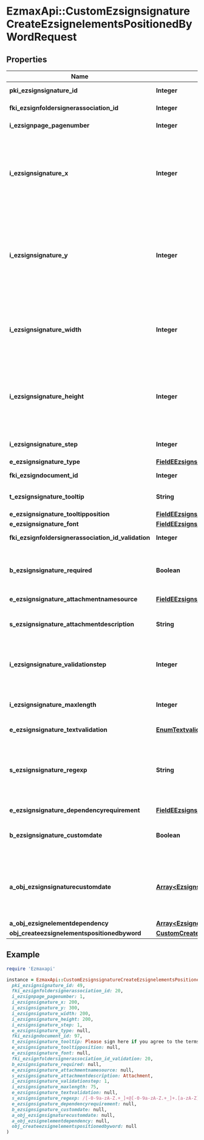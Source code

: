 # EzmaxApi::CustomEzsignsignatureCreateEzsignelementsPositionedByWordRequest

## Properties

| Name | Type | Description | Notes |
| ---- | ---- | ----------- | ----- |
| **pki_ezsignsignature_id** | **Integer** | The unique ID of the Ezsignsignature | [optional] |
| **fki_ezsignfoldersignerassociation_id** | **Integer** | The unique ID of the Ezsignfoldersignerassociation |  |
| **i_ezsignpage_pagenumber** | **Integer** | The page number in the Ezsigndocument |  |
| **i_ezsignsignature_x** | **Integer** | The X coordinate (Horizontal) where to put the Ezsignsignature on the page.  Coordinate is calculated at 100dpi (dot per inch). So for example, if you want to put the Ezsignsignature 2 inches from the left border of the page, you would use \&quot;200\&quot; for the X coordinate. |  |
| **i_ezsignsignature_y** | **Integer** | The Y coordinate (Vertical) where to put the Ezsignsignature on the page.  Coordinate is calculated at 100dpi (dot per inch). So for example, if you want to put the Ezsignsignature 3 inches from the top border of the page, you would use \&quot;300\&quot; for the Y coordinate. |  |
| **i_ezsignsignature_width** | **Integer** | The width of the Ezsignsignature.  Size is calculated at 100dpi (dot per inch). So for example, if you want the Ezsignsignature to have a width of 2 inches, you would use \&quot;200\&quot; for the iEzsignsignatureWidth. | [optional] |
| **i_ezsignsignature_height** | **Integer** | The height of the Ezsignsignature.  Size is calculated at 100dpi (dot per inch). So for example, if you want the Ezsignsignature to have an height of 2 inches, you would use \&quot;200\&quot; for the iEzsignsignatureHeight. | [optional] |
| **i_ezsignsignature_step** | **Integer** | The step when the Ezsignsigner will be invited to sign |  |
| **e_ezsignsignature_type** | [**FieldEEzsignsignatureType**](FieldEEzsignsignatureType.md) |  |  |
| **fki_ezsigndocument_id** | **Integer** | The unique ID of the Ezsigndocument |  |
| **t_ezsignsignature_tooltip** | **String** | A tooltip that will be presented to Ezsignsigner about the Ezsignsignature | [optional] |
| **e_ezsignsignature_tooltipposition** | [**FieldEEzsignsignatureTooltipposition**](FieldEEzsignsignatureTooltipposition.md) |  | [optional] |
| **e_ezsignsignature_font** | [**FieldEEzsignsignatureFont**](FieldEEzsignsignatureFont.md) |  | [optional] |
| **fki_ezsignfoldersignerassociation_id_validation** | **Integer** | The unique ID of the Ezsignfoldersignerassociation | [optional] |
| **b_ezsignsignature_required** | **Boolean** | Whether the Ezsignsignature is required or not. This field is relevant only with Ezsignsignature with eEzsignsignatureType &#x3D; Attachments. | [optional] |
| **e_ezsignsignature_attachmentnamesource** | [**FieldEEzsignsignatureAttachmentnamesource**](FieldEEzsignsignatureAttachmentnamesource.md) |  | [optional] |
| **s_ezsignsignature_attachmentdescription** | **String** | The description attached to the attachment name added in Ezsignsignature of eEzsignsignatureType Attachments | [optional] |
| **i_ezsignsignature_validationstep** | **Integer** | The step when the Ezsignsigner will be invited to validate the Ezsignsignature of eEzsignsignatureType Attachments | [optional] |
| **i_ezsignsignature_maxlength** | **Integer** | The maximum length for the value in the Ezsignsignature  This can only be set if eEzsignsignatureType is **FieldText** or **FieldTextarea** | [optional] |
| **e_ezsignsignature_textvalidation** | [**EnumTextvalidation**](EnumTextvalidation.md) |  | [optional] |
| **s_ezsignsignature_regexp** | **String** | A regular expression to indicate what values are acceptable for the Ezsignsignature.  This can only be set if eEzsignsignatureType is **FieldText** or **FieldTextarea** and eEzsignsignatureTextvalidation is **Custom** | [optional] |
| **e_ezsignsignature_dependencyrequirement** | [**FieldEEzsignsignatureDependencyrequirement**](FieldEEzsignsignatureDependencyrequirement.md) |  | [optional] |
| **b_ezsignsignature_customdate** | **Boolean** | Whether the Ezsignsignature has a custom date format or not. (Only possible when eEzsignsignatureType is **Name** or **Handwritten**) | [optional] |
| **a_obj_ezsignsignaturecustomdate** | [**Array&lt;EzsignsignaturecustomdateRequestCompound&gt;**](EzsignsignaturecustomdateRequestCompound.md) | An array of custom date blocks that will be filled at the time of signature.  Can only be used if bEzsignsignatureCustomdate is true.  Use an empty array if you don&#39;t want to have a date at all. | [optional] |
| **a_obj_ezsignelementdependency** | [**Array&lt;EzsignelementdependencyRequestCompound&gt;**](EzsignelementdependencyRequestCompound.md) |  | [optional] |
| **obj_createezsignelementspositionedbyword** | [**CustomCreateEzsignelementsPositionedByWordRequest**](CustomCreateEzsignelementsPositionedByWordRequest.md) |  |  |

## Example

```ruby
require 'Ezmaxapi'

instance = EzmaxApi::CustomEzsignsignatureCreateEzsignelementsPositionedByWordRequest.new(
  pki_ezsignsignature_id: 49,
  fki_ezsignfoldersignerassociation_id: 20,
  i_ezsignpage_pagenumber: 1,
  i_ezsignsignature_x: 200,
  i_ezsignsignature_y: 300,
  i_ezsignsignature_width: 200,
  i_ezsignsignature_height: 200,
  i_ezsignsignature_step: 1,
  e_ezsignsignature_type: null,
  fki_ezsigndocument_id: 97,
  t_ezsignsignature_tooltip: Please sign here if you agree to the terms,
  e_ezsignsignature_tooltipposition: null,
  e_ezsignsignature_font: null,
  fki_ezsignfoldersignerassociation_id_validation: 20,
  b_ezsignsignature_required: null,
  e_ezsignsignature_attachmentnamesource: null,
  s_ezsignsignature_attachmentdescription: Attachment,
  i_ezsignsignature_validationstep: 1,
  i_ezsignsignature_maxlength: 75,
  e_ezsignsignature_textvalidation: null,
  s_ezsignsignature_regexp: /[-0-9a-zA-Z.+_]+@[-0-9a-zA-Z.+_]+.[a-zA-Z]{2,4}/,
  e_ezsignsignature_dependencyrequirement: null,
  b_ezsignsignature_customdate: null,
  a_obj_ezsignsignaturecustomdate: null,
  a_obj_ezsignelementdependency: null,
  obj_createezsignelementspositionedbyword: null
)
```

